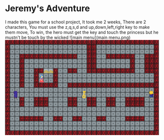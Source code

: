 # Jeremy's Adventure
I made this game for a school project,
It took me 2 weeks,
There are 2 characters,
You must use the z,q,s,d and up,down,left,right key to make them move,
To win, the hero must get the key and touch the princess but he mustn't be touch by the wicked
![main menu](main menu.png)
![level](level.png)
